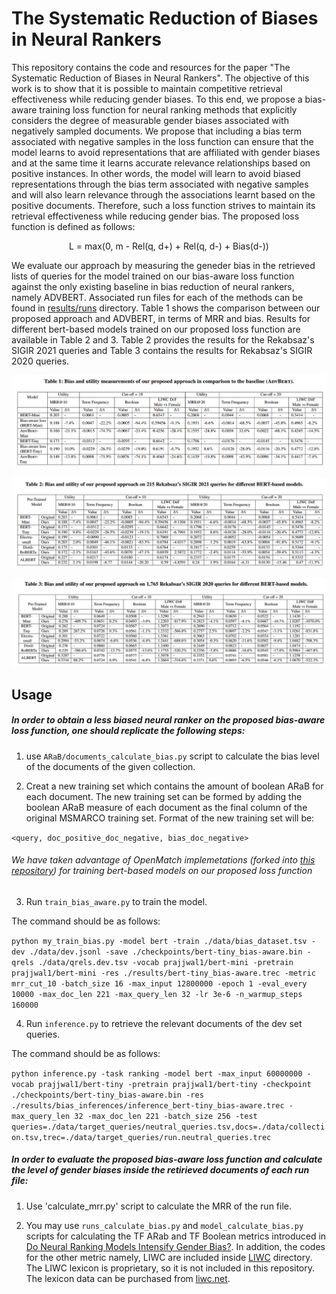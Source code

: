 # The Systematic Reduction of Biases in Neural Rankers
This repository contains the code and resources for the paper "The Systematic Reduction of Biases in Neural Rankers".
The objective of this work is to show
that it is possible to maintain competitive retrieval effectiveness
while reducing gender biases.
To this end,
we propose a bias-aware training loss function for neural ranking
methods that explicitly considers the degree of measurable gender
biases associated with negatively sampled documents. We propose
that including a bias term associated with negative samples in the loss
function can ensure that the model learns to avoid representations
that are affiliated with gender biases and at the same time it learns
accurate relevance relationships based on positive instances. In
other words, the model will learn to avoid biased representations
through the bias term associated with negative samples and will also
learn relevance through the associations learnt based on the positive
documents. Therefore, such a loss function strives to maintain its
retrieval effectiveness while reducing gender bias. The proposed loss function is defined as 
follows:

<p style="text-align: center;"> L = max(0, m - Rel(q, d+) + Rel(q, d-) + Bias(d-)) </p> 


We evaluate our approach by measuring the geneder bias in the retrieved lists
of queries for the model trained on our bias-aware
loss function against the only existing baseline in 
bias reduction of neural rankers, namely ADVBERT.  Associated run files
for each of the methods can be found
in [results/runs](results/runs) 
directory.
Table 1 shows the comparison between our proposed approach
and ADVBERT, in terms of MRR
and bias. Results for different bert-based models
trained on our proposed loss
function are available in Table 2 and 3. Table 2 provides the results 
for the Rekabsaz's SIGIR 2021 queries and Table 3 contains the results for 
Rekabsaz's SIGIR 2020 queries.


![](results/tables/table1.png)

![](results/tables/table2.png)

![](results/tables/table3.png)

## Usage

##### In order to obtain a less biased neural ranker on the proposed bias-aware loss function, one should replicate the following steps:

1. use `ARaB/documents_calculate_bias.py` script to calculate the bias level of the documents of the given collection.

2. Creat a new training set which contains the amount of boolean ARaB for each document. 
   The new training set can be formed by adding the boolean ARaB measure of each document as the 
   final column of the original MSMARCO training set. Format of the new training set will be:
   
`<query, doc_positive_doc_negative, bias_doc_negative>`

###### We have taken advantage of OpenMatch implemetations (forked into [this repository](https://github.com/biasaware/OpenMatch)) for training bert-based models on our proposed loss function

3. Run `train_bias_aware.py` to train the model.

The command should be as follows:

`python my_train_bias.py -model bert -train ./data/bias_dataset.tsv -dev ./data/dev.jsonl -save ./checkpoints/bert-tiny_bias-aware.bin -qrels ./data/qrels.dev.tsv -vocab prajjwal1/bert-mini -pretrain prajjwal1/bert-mini -res ./results/bert-tiny_bias-aware.trec -metric mrr_cut_10 -batch_size 16 -max_input 12800000 -epoch 1 -eval_every 10000 -max_doc_len 221 -max_query_len 32 -lr 3e-6 -n_warmup_steps 160000`

4. Run `inference.py` to retrieve the relevant documents of the dev set queries.

The command should be as follows:


`python inference.py -task ranking -model bert -max_input 60000000 -vocab prajjwal1/bert-tiny -pretrain prajjwal1/bert-tiny -checkpoint ./checkpoints/bert-tiny_bias-aware.bin -res ./results/bias_inferences/inference_bert-tiny_bias-aware.trec -max_query_len 32 -max_doc_len 221 -batch_size 256 -test queries=./data/target_queries/neutral_queries.tsv,docs=./data/collection.tsv,trec=./data/target_queries/run.neutral_queries.trec`
##### In order to evaluate the proposed bias-aware loss function and calculate the level of gender biases inside the retirieved documents of each run file:

1. Use 'calculate_mrr.py' script to calculate the MRR of the run file.

2. You may use `runs_calculate_bias.py` and `model_calculate_bias.py` 
   scripts for calculating the TF ARab and TF Boolean metrics introduced in 
   [Do Neural Ranking Models Intensify Gender Bias?](https://github.com/navid-rekabsaz/GenderBias_IR).
    In addition, the codes for the other metric namely, 
   LIWC are included inside [LIWC](https://github.com/biasawareprf/bias-aware-PRF/tree/main/src/LIWC) 
   directory. The LIWC lexicon is proprietary, so it is not included in this repository.
   The lexicon data can be purchased from [liwc.net](http://liwc.wpengine.com/).

